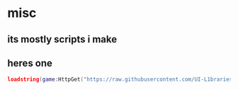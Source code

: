 # misc

## its mostly scripts i make

## heres one
```lua
loadstring(game:HttpGet("https://raw.githubusercontent.com/UI-L1braries/UI-Libraries/main/misc/mydumbcool.lua"))()
```
